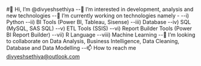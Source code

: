 
#👋 Hi, I’m @divyeshsethiya
--👀 I’m interested in development, analysis and new technologies
--🌱 I’m currently working on technologies namely -
--i) Python
--ii) BI Tools (Power BI, Tableau, Sisense)
--iii) Database
--iv) SQL (MySQL, SAS SQL)
--v) ETL Tools (SSIS)
--vi) Report Builder Tools (Power BI Report Builder)
--vii) R Language
--viii) Machine Learning
--💞️ I’m looking to collaborate on Data Analysis, Business Intelligence, Data Cleaning, Database and Data Modelling
--📫 How to reach me divyeshsethiya@outlook.com
